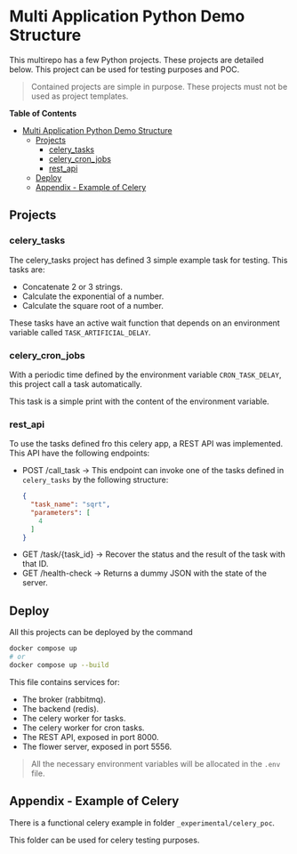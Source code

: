 # Multi Application Python Demo Structure

This multirepo has a few Python projects. These projects are detailed below.
This project can be used for testing purposes and POC.

> Contained projects are simple in purpose. These projects must not be used as project templates.

**Table of Contents**
- [Multi Application Python Demo Structure](#multi-application-python-demo-structure)
  - [Projects](#projects)
    - [celery\_tasks](#celery_tasks)
    - [celery\_cron\_jobs](#celery_cron_jobs)
    - [rest\_api](#rest_api)
  - [Deploy](#deploy)
  - [Appendix - Example of Celery](#appendix---example-of-celery)


## Projects

### celery_tasks

The celery_tasks project has defined 3 simple example task for testing. This tasks are:
  * Concatenate 2 or 3 strings.
  * Calculate the exponential of a number.
  * Calculate the square root of a number.

These tasks have an active wait function that depends on an environment variable called `TASK_ARTIFICIAL_DELAY`.

### celery_cron_jobs

With a periodic time defined by the environment variable `CRON_TASK_DELAY`, this project call a task automatically.

This task is a simple print with the content of the environment variable.

### rest_api

To use the tasks defined fro this celery app, a REST API was implemented. This API have the following endpoints:
  * POST /call_task -> This endpoint can invoke one of the tasks defined in `celery_tasks` by the following structure:
    ```json
    {
      "task_name": "sqrt",
      "parameters": [
        4
      ]
    }
    ```
  * GET /task/{task_id} -> Recover the status and the result of the task with that ID.
  * GET /health-check -> Returns a dummy JSON with the state of the server.


## Deploy

All this projects can be deployed by the command
```bash
docker compose up
# or
docker compose up --build
```

This file contains services for:
  * The broker (rabbitmq).
  * The backend (redis).
  * The celery worker for tasks.
  * The celery worker for cron tasks.
  * The REST API, exposed in port 8000.
  * The flower server, exposed in port 5556.

> All the necessary environment variables will be allocated in the `.env` file.


## Appendix - Example of Celery

There is a functional celery example in folder `_experimental/celery_poc`.

This folder can be used for celery testing purposes.